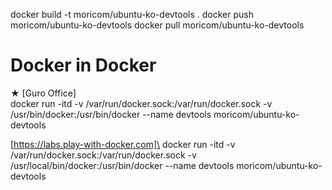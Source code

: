 docker build -t moricom/ubuntu-ko-devtools .
docker push moricom/ubuntu-ko-devtools
docker pull moricom/ubuntu-ko-devtools

# Docker in Docker 
★ [Guro Office]\
docker run -itd -v /var/run/docker.sock:/var/run/docker.sock -v /usr/bin/docker:/usr/bin/docker --name devtools moricom/ubuntu-ko-devtools

[https://labs.play-with-docker.com]\
docker run -itd -v /var/run/docker.sock:/var/run/docker.sock -v /usr/local/bin/docker:/usr/bin/docker --name devtools moricom/ubuntu-ko-devtools
